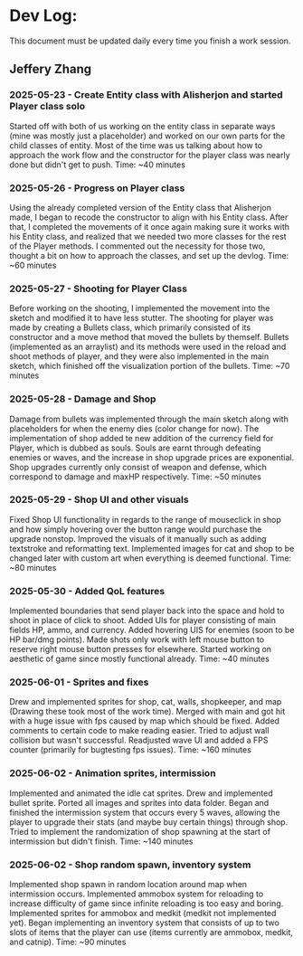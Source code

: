 # Dev Log:

This document must be updated daily every time you finish a work session.

## Jeffery Zhang

### 2025-05-23 - Create Entity class with Alisherjon and started Player class solo
Started off with both of us working on the entity class in separate ways (mine was mostly just a placeholder) and worked on our own parts for the child classes of entity. Most of the time was us talking about how to approach the work flow and the constructor for the player class was nearly done but didn't get to push.
Time: ~40 minutes

### 2025-05-26 - Progress on Player class
Using the already completed version of the Entity class that Alisherjon made, I began to recode the constructor to align with his Entity class. After that, I completed the movements of it once again making sure it works with his Entity class, and realized that we needed two more classes for the rest of the Player methods. I commented out the necessity for those two, thought a bit on how to approach the classes, and set up the devlog.
Time: ~60 minutes

### 2025-05-27 - Shooting for Player Class
Before working on the shooting, I implemented the movement into the sketch and modified it to have less stutter. The shooting for player was made by creating a Bullets class, which primarily consisted of its constructor and a move method that moved the bullets by themself. Bullets (implemented as an arraylist) and its methods were used in the reload and shoot methods of player, and they were also implemented in the main sketch, which finished off the visualization portion of the bullets.
Time: ~70 minutes

### 2025-05-28 - Damage and Shop
Damage from bullets was implemented through the main sketch along with placeholders for when the enemy dies (color change for now). The implementation of shop added te new addition of the currency field for Player, which is dubbed as souls. Souls are earnt through defeating enemies or waves, and the increase in shop upgrade prices are exponential. Shop upgrades currently only consist of weapon and defense, which correspond to damage and maxHP respectively.
Time: ~50 minutes

### 2025-05-29 - Shop UI and other visuals
Fixed Shop UI functionality in regards to the range of mouseclick in shop and how simply hovering over the button range would purchase the upgrade nonstop. Improved the visuals of it manually such as adding textstroke and reformatting text. Implemented images for cat and shop to be changed later with custom art when everything is deemed functional.
Time: ~80 minutes

### 2025-05-30 - Added QoL features
Implemented boundaries that send player back into the space and hold to shoot in place of click to shoot. Added UIs for player consisting of main fields HP, ammo, and currency. Added hovering UIS for enemies (soon to be HP bar/dmg points). Made shots only work with left mouse button to reserve right mouse button presses for elsewhere. Started working on aesthetic of game since mostly functional already.
Time: ~40 minutes

### 2025-06-01 - Sprites and fixes
Drew and implemented sprites for shop, cat, walls, shopkeeper, and map (Drawing these took most of the work time). Merged with main and got hit with a huge issue with fps caused by map which should be fixed. Added comments to certain code to make reading easier. Tried to adjust wall collision but wasn't successful. Readjusted wave UI and added a FPS counter (primarily for bugtesting fps issues).
Time: ~160 minutes

### 2025-06-02 - Animation sprites, intermission
Implemented and animated the idle cat sprites. Drew and implemented bullet sprite. Ported all images and sprites into data folder. Began and finished the intermission system that occurs every 5 waves, allowing the player to upgrade their stats (and maybe buy certain things) through shop. Tried to implement the randomization of shop spawning at the start of intermission but didn't finish.
Time: ~140 minutes

### 2025-06-02 - Shop random spawn, inventory system
Implemented shop spawn in random location around map when intermission occurs. Implemented ammobox system for reloading to increase difficulty of game since infinite reloading is too easy and boring. Implemented sprites for ammobox and medkit (medkit not implemented yet). Began implementing an inventory system that consists of up to two slots of items that the player can use (items currently are ammobox, medkit, and catnip).
Time: ~90 minutes

